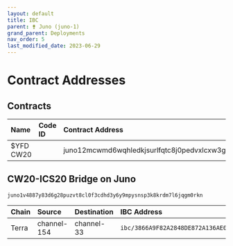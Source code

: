 ```yaml
---
layout: default
title: IBC
parent: ⚵ Juno (juno-1)
grand_parent: Deployments
nav_order: 5
last_modified_date: 2023-06-29
---
```


# Contract Addresses

## Contracts

| Name      | Code ID | Contract Address |
|:----------|:--------|:------------------------------------------------------------------|
| $YFD CW20 |     | juno12mcwmd6wqhledkjsurlfqtc8j0pedvxlcxw3gs4kh2qf808ehehsen8nmw  |

## CW20-ICS20 Bridge on Juno
`juno1v4887y83d6g28puzvt8cl0f3cdhd3y6y9mpysnsp3k8krdm7l6jqgm0rkn`


| Chain      | Source | Destination | IBC Address |
|:----------|:--------|:---|:------------------------------------------------------------------|
| Terra | channel-154 | channel-33 | `ibc/3866A9F82A2848DE872A136AE0B6D7C550AA397A8FD9ACB8C8C594DA059D2B76`  |
